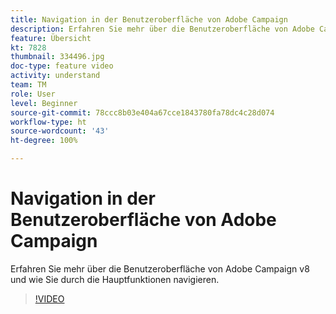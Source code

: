 ```yaml
---
title: Navigation in der Benutzeroberfläche von Adobe Campaign
description: Erfahren Sie mehr über die Benutzeroberfläche von Adobe Campaign v8 und wie Sie durch die Hauptfunktionen navigieren.
feature: Übersicht
kt: 7828
thumbnail: 334496.jpg
doc-type: feature video
activity: understand
team: TM
role: User
level: Beginner
source-git-commit: 78ccc8b03e404a67cce1843780fa78dc4c28d074
workflow-type: ht
source-wordcount: '43'
ht-degree: 100%

---
```


# Navigation in der Benutzeroberfläche von Adobe Campaign

Erfahren Sie mehr über die Benutzeroberfläche von Adobe Campaign v8 und wie Sie durch die Hauptfunktionen navigieren.

>[!VIDEO](https://video.tv.adobe.com/v/334496?quality=12)
